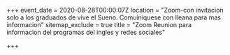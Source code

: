 +++
event_date = 2020-08-28T00:00:07Z
location = "Zoom-con invitacion solo a los graduados de vive el Sueno. Comuiniquese con Ileana para mas informacion"
sitemap_exclude = true
title = "Zoom Reunion para informacion del programas del ingles y redes sociales"

+++
